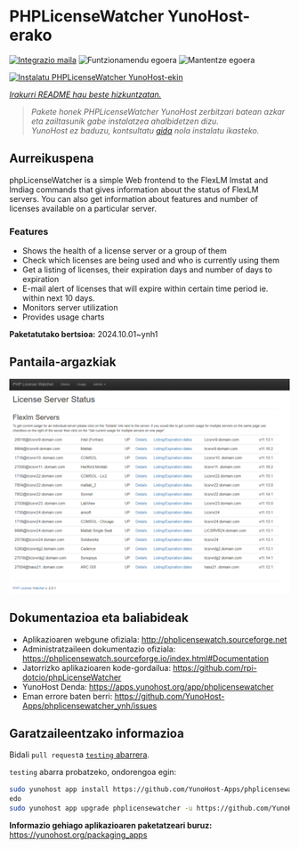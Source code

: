 <!--
Ohart ongi: README hau automatikoki sortu da <https://github.com/YunoHost/apps/tree/master/tools/readme_generator>ri esker
EZ editatu eskuz.
-->

# PHPLicenseWatcher YunoHost-erako

[![Integrazio maila](https://dash.yunohost.org/integration/phplicensewatcher.svg)](https://ci-apps.yunohost.org/ci/apps/phplicensewatcher/) ![Funtzionamendu egoera](https://ci-apps.yunohost.org/ci/badges/phplicensewatcher.status.svg) ![Mantentze egoera](https://ci-apps.yunohost.org/ci/badges/phplicensewatcher.maintain.svg)

[![Instalatu PHPLicenseWatcher YunoHost-ekin](https://install-app.yunohost.org/install-with-yunohost.svg)](https://install-app.yunohost.org/?app=phplicensewatcher)

*[Irakurri README hau beste hizkuntzatan.](./ALL_README.md)*

> *Pakete honek PHPLicenseWatcher YunoHost zerbitzari batean azkar eta zailtasunik gabe instalatzea ahalbidetzen dizu.*  
> *YunoHost ez baduzu, kontsultatu [gida](https://yunohost.org/install) nola instalatu ikasteko.*

## Aurreikuspena

phpLicenseWatcher is a simple Web frontend to the FlexLM lmstat and lmdiag commands that gives information about the status of FlexLM servers. You can also get information about features and number of licenses available on a particular server.

### Features

- Shows the health of a license server or a group of them
- Check which licenses are being used and who is currently using them
- Get a listing of licenses, their expiration days and number of days to expiration
- E-mail alert of licenses that will expire within certain time period ie. within next 10 days.
- Monitors server utilization
- Provides usage charts


**Paketatutako bertsioa:** 2024.10.01~ynh1

## Pantaila-argazkiak

![PHPLicenseWatcher(r)en pantaila-argazkia](./doc/screenshots/screenshot1.png)

## Dokumentazioa eta baliabideak

- Aplikazioaren webgune ofiziala: <http://phplicensewatch.sourceforge.net>
- Administratzaileen dokumentazio ofiziala: <https://phplicensewatch.sourceforge.io/index.html#Documentation>
- Jatorrizko aplikazioaren kode-gordailua: <https://github.com/rpi-dotcio/phpLicenseWatcher>
- YunoHost Denda: <https://apps.yunohost.org/app/phplicensewatcher>
- Eman errore baten berri: <https://github.com/YunoHost-Apps/phplicensewatcher_ynh/issues>

## Garatzaileentzako informazioa

Bidali `pull request`a [`testing` abarrera](https://github.com/YunoHost-Apps/phplicensewatcher_ynh/tree/testing).

`testing` abarra probatzeko, ondorengoa egin:

```bash
sudo yunohost app install https://github.com/YunoHost-Apps/phplicensewatcher_ynh/tree/testing --debug
edo
sudo yunohost app upgrade phplicensewatcher -u https://github.com/YunoHost-Apps/phplicensewatcher_ynh/tree/testing --debug
```

**Informazio gehiago aplikazioaren paketatzeari buruz:** <https://yunohost.org/packaging_apps>
